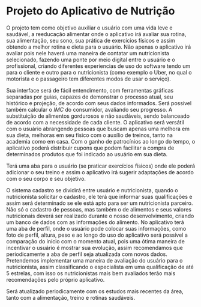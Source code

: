 # Projeto do Aplicativo de Nutrição

O projeto tem como objetivo auxiliar o usuário com uma vida leve e saudável, a reeducação alimentar onde o aplicativo irá avaliar sua rotina, sua alimentação, seu sono, sua prática de exercícios físicos e assim obtendo a melhor rotina e dieta para o usuário. Não apenas o aplicativo irá avaliar pois nele haverá uma maneira de contatar um nutricionista selecionado, fazendo uma ponte por meio digital entre o usuário e o profissional, criando diferentes experiencias de uso do software tendo um para o cliente e outro para o nutricionista (como exemplo o Uber, no qual o motorista e o passageiro tem diferentes modos de usar o serviço).

Sua interface será de fácil entendimento, com ferramentas gráficas separadas por guias, capazes de demonstrar o processo atual, seu histórico e projeção, de acordo com seus dados informados. Será possível também calcular o *IMC* do consumidor, avaliando seu progresso. A substituição de alimentos gordurosos e não saudáveis, sendo balanceado de acordo com a necessidade de cada cliente.  O aplicativo será versátil com o usuário abrangendo pessoas que buscam apenas uma melhora em sua dieta, melhoras em seu físico com o auxílio de treinos, tanto na academia como em casa. Com o ganho de patrocínios ao longo do tempo, o aplicativo poderá distribuir cupons que podem facilitar a compra de determinados produtos que foi indicado ao usuário em sua dieta.

Terá uma aba para o usuário (se praticar exercícios físicos) onde ele poderá adicionar o seu treino e assim o aplicativo irá sugerir adaptações de acordo com o seu corpo e seu objetivo.

O sistema cadastro se dividirá entre usuário e nutricionista, quando o nutricionista solicitar o cadastro, ele terá que informar suas qualificações e assim será determinado se ele está apto para ser um nutricionista parceiro. Não só o cadastro de pessoas, mas também o de alimentos e seus valores nutricionais deverá ser realizado durante o nosso desenvolvimento, criando um banco de dados com as informações do alimento. No aplicativo terá uma aba de perfil, onde o usuário pode colocar suas informações, como foto de perfil, altura, peso e ao longo do uso do aplicativo será possível a comparação do início com o momento atual, pois uma ótima maneira de incentivar o usuário é mostrar sua evolução, assim recomendamos que periodicamente a aba de perfil seja atualizada com novos dados. Pretendemos implementar uma maneira de avaliação do usuário para o nutricionista, assim classificando o especialista em uma qualificação de até 5 estrelas, com isso os nutricionistas mais bem avaliados terão mais recomendações pelo próprio aplicativo.

Será atualizado periodicamente com os estudos mais recentes da área, tanto com a alimentação, treino e rotinas saudáveis.

